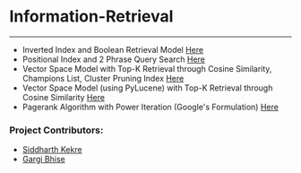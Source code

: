 # Information-Retrieval
***

+ Inverted Index and Boolean Retrieval Model [Here](https://github.com/iSiddharth20/Information-Retrieval/tree/main/Inverted-Index)
+ Positional Index and 2 Phrase Query Search [Here](https://github.com/iSiddharth20/Information-Retrieval/tree/main/Positional-Index)
+ Vector Space Model with Top-K Retrieval through Cosine Similarity, Champions List, Cluster Pruning Index [Here](https://github.com/iSiddharth20/Information-Retrieval/tree/main/Vector-Space-Model)
+ Vector Space Model (using PyLucene) with Top-K Retrieval through Cosine Similarity [Here](https://github.com/iSiddharth20/Information-Retrieval/tree/main/Vector-Space-Model-PyLucene)
+ Pagerank Algorithm with Power Iteration (Google's Formulation) [Here](https://github.com/iSiddharth20/Information-Retrieval/tree/main/Pagerank-PowerIteration-GoogleFormulation)


### Project Contributors:
+ [Siddharth Kekre](https://github.com/iSiddharth20)
+ [Gargi Bhise](https://github.com/GargiBhise)
